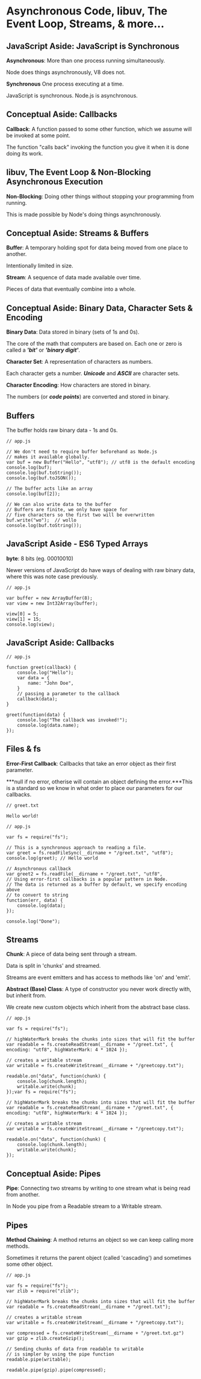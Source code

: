 # Asynchronous Code, libuv, The Event Loop, Streams, & more...

## JavaScript Aside: JavaScript is Synchronous

**Asynchronous**: More than one process running simultaneously.

Node does things asynchronously, V8 does not.

**Synchronous** One process executing at a time.

JavaScript is synchronous. Node.js is asynchronous.

## Conceptual Aside: Callbacks

**Callback**: A function passed to some other function, which we assume will be invoked at some point.

The function "calls back" invoking the function you give it when it is done doing its work.

## libuv, The Event Loop & Non-Blocking Asynchronous Execution

**Non-Blocking**: Doing other things without stopping your programming from running.

This is made possible by Node's doing things asynchronously.

## Conceptual Aside: Streams & Buffers

**Buffer**: A temporary holding spot for data being moved from one place to another.

Intentionally limited in size.

**Stream**: A sequence of data made available over time.

Pieces of data that eventually combine into a whole.

## Conceptual Aside: Binary Data, Character Sets & Encoding

**Binary Data**: Data stored in binary (sets of 1s and 0s).

The core of the math that computers are based on. Each one or zero is called a ***'bit'*** or ***'binary digit'***.

**Character Set**: A representation of characters as numbers.

Each character gets a number. ***Unicode*** and ***ASCII*** are character sets.

**Character Encoding**: How characters are stored in binary.

The numbers (or ***code points***) are converted and stored in binary.

## Buffers

The buffer holds raw binary data - 1s and 0s.

```
// app.js

// We don't need to require buffer beforehand as Node.js
// makes it available globally.
var buf = new Buffer("Hello", "utf8"); // utf8 is the default encoding
console.log(buf);
console.log(buf.toString());
console.log(buf.toJSON());

// The buffer acts like an array
console.log(buf[2]);

// We can also write data to the buffer
// Buffers are finite, we only have space for
// five characters so the first two will be overwritten
buf.write("wo");  // wollo
console.log(buf.toString());
```

## JavaScript Aside - ES6 Typed Arrays

**byte**: 8 bits (eg. 00010010)

Newer versions of JavaScript do have ways of dealing with raw binary data, where this was note case previously.

```
// app.js

var buffer = new ArrayBuffer(8);
var view = new Int32Array(buffer);

view[0] = 5;
view[1] = 15;
console.log(view);
```

## JavaScript Aside: Callbacks

```
// app.js

function greet(callback) {
    console.log("Hello");
    var data = {
        name: "John Doe",
    }
    // passing a parameter to the callback
    callback(data);
}

greet(function(data) {
    console.log("The callback was invoked!");
    console.log(data.name);
});
```

## Files & fs

**Error-First Callback**: Callbacks that take an error object as their first parameter.

***null if no error, otherise will contain an object defining the error.***This is a standard so we know in what order to place our parameters for our callbacks.

```
// greet.txt

Hello world!
```

```
// app.js

var fs = require("fs");

// This is a synchronous approach to reading a file.
var greet = fs.readFileSync(__dirname + "/greet.txt", "utf8");
console.log(greet); // Hello world

// Asynchronous callback
var greet2 = fs.readFile(__dirname + "/greet.txt", "utf8",
// Using error-first callbacks is a popular pattern in Node.
// The data is returned as a buffer by default, we specify encoding above
// to convert to string
function(err, data) {
    console.log(data);
});

console.log("Done");
```

## Streams

**Chunk**: A piece of data being sent through a stream.

Data is split in 'chunks' and streamed.

Streams are event emitters and has access to methods like 'on' and 'emit'.

**Abstract (Base) Class**: A type of constructor you never work directly with, but inherit from.

We create new custom objects which inherit from the abstract base class.

```
// app.js

var fs = require("fs");

// highWaterMark breaks the chunks into sizes that will fit the buffer
var readable = fs.createReadStream(__dirname + "/greet.txt", { encoding: "utf8", highWaterMark: 4 * 1024 });

// creates a writable stream
var writable = fs.createWriteStream(__dirname + "/greetcopy.txt");

readable.on("data", function(chunk) {
    console.log(chunk.length);
    writable.write(chunk);
});var fs = require("fs");

// highWaterMark breaks the chunks into sizes that will fit the buffer
var readable = fs.createReadStream(__dirname + "/greet.txt", { encoding: "utf8", highWaterMark: 4 * 1024 });

// creates a writable stream
var writable = fs.createWriteStream(__dirname + "/greetcopy.txt");

readable.on("data", function(chunk) {
    console.log(chunk.length);
    writable.write(chunk);
});
```

## Conceptual Aside: Pipes

**Pipe**: Connecting two streams by writing to one stream what is being read from another.

In Node you pipe from a Readable stream to a Writable stream.

## Pipes

**Method Chaining**: A method returns an object so we can keep calling more methods.

Sometimes it returns the parent object (called 'cascading') and sometimes some other object.

```
// app.js

var fs = require("fs");
var zlib = require("zlib");

// highWaterMark breaks the chunks into sizes that will fit the buffer
var readable = fs.createReadStream(__dirname + "/greet.txt");

// creates a writable stream
var writable = fs.createWriteStream(__dirname + "/greetcopy.txt");

var compressed = fs.createWriteStream(__dirname + "/greet.txt.gz")
var gzip = zlib.createGzip();

// Sending chunks of data from readable to writable
// is simpler by using the pipe function
readable.pipe(writable);

readable.pipe(gzip).pipe(compressed);
```